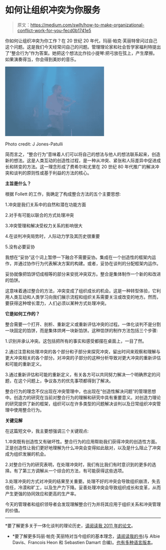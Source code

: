 # 如何让组织冲突为你服务

> 原文：<https://medium.com/swlh/how-to-make-organizational-conflict-work-for-you-fecd0b1741e5>

你如何让组织冲突为你工作？在 20 世纪 20 年代，玛丽·帕克·芙丽特曾问过自己这个问题。这是我们今天经常问自己的问题。管理理论家和社会哲学家福利特提出了“整合行为”作为答案。她把这个想法比作拉小提琴:把弓放在弦上，产生摩擦。如果演奏得当，你会得到美妙的音乐。

![](img/aab65605faa8cad231a61db0ed0cc4a3.png)

Photo credit: J Jones-Patulli

简而言之，“整合行为”意味着人们可以将自己的想法与他人的想法联系起来，创造新的想法。这是人类互动的创造性过程，是一种从冲突、紧张和人际差异中促进成长和转变的方法。这一理念形成了费希尔和尤里在 20 世纪 80 年代推广的解决冲突和谈判的原则性或基于利益的方法的核心。

**主旨是什么？**

根据 Follett 的工作，我确定了构成整合方法的五个主要思想:

1.冲突是我们关系中的自然和潜在功能方面

2.对手有可能以联合的方式处理冲突

3.冲突管理和解决受权力关系的影响很大

4.在谈判冲突局势时，人际动力学及其历史很重要

5.没有必要妥协

我想在“妥协”这个词上暂停一下融合不需要妥协。集成在一个创造性的框架内运作，并通过协作行为代表解决方案的构建。或者，妥协在谈判的分配框架内运作。

妥协就像把馅饼切成相等的部分来安抚冲突双方。整合是集体制作一个新的和改进的馅饼。

这意味着通过整合的方法，冲突变成了组织成长的机会。这是一种转型体验，它利用人类互动和人类学习向我们展示流程和组织关系需要关注或改变的地方。然而，要获得这种增长潜力，人们必须以某种方式处理冲突。

**它是如何工作的？**

整合需要一个打开、剖析、重新定义或重新评估冲突的过程。一体化谈判不是分割一块固定的馅饼，而是集体烘烤一块新馅饼。这种馅饼的制作方法包括三个步骤:

1.识别并承认冲突。这包括把所有的事实和感受都摆在桌面上，一目了然。

2.通过注意和处理冲突的各个部分和子部分来探究冲突，留出时间来观察和理解与更大冲突相关的各个部分。对冲突的子部分的这种分析导致对更大冲突的重新评估和可能的重新定义。

3.通过重新评估和可能的重新定义，有关各方可以共同努力解决一个明确界定的问题，在这个问题上，争议各方的优先事项都得到了解决。

整合行为的理念不仅出现在冲突管理中，也出现在“创造性解决问题”的管理思想中。创造力的研究在当前对整合行为的理解和研究中具有重要意义。对创造力理论的研究提供了新的框架，组织可以在许多类型的问题解决谈判以及日常组织冲突管理中使用整合行为。

**关键见解**

在这篇短文中，我主要想强调三个关键观点:

1.冲突既有创造性又有破坏性。整合行为的应用帮助我们获得冲突的创造性方面。正是创造性让我们更好地理解为什么冲突会变得如此敌对，以及是什么阻止了冲突成为组织发展的机会。

2.对整合行为的研究表明，在处理冲突时，我们有比我们有时意识到的更多的选择。有了第三方调解从一个综合的方法，有可能获得这些选项。

3.处理冲突的方式对冲突的结果至关重要。处理不好的冲突会导致组织崩溃，失去信任，冷漠和旷工，以及生产力下降。妥善处理冲突会导致组织成长和变革，从而产生更强的协同效应和更高的生产率。

今天的管理者和组织领导者会发现理解整合行为并将其应用于组织关系和冲突管理的价值。

_________

*要了解更多关于一体化谈判的理论历史，[请阅读我 2011 年的论文](https://ustpaul.ca/upload-files/CRC/Working_paper_series_1_-_Jennifer_Jones-Patulli-Edited_PS.pdf)。

* *要了解更多玛丽·帕克·芙丽特对当今组织的基本理念，[请阅读我的书](https://www.amazon.com/Essential-Mary-Parker-Follett-Ideas/dp/0993955304)(与 Albie Davis、Francois Heon 和 Sebastien Damart 合编)。[也有多种语言版本](https://www.amazon.ca/Books-Jennifer-Jones-Patulli/s?rh=n%3A916520%2Cp_27%3AJennifer+Jones-Patulli)。